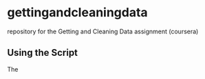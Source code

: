 # gettingandcleaningdata
repository for the Getting and Cleaning Data assignment (coursera)

## Using the Script
The 
